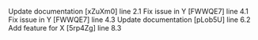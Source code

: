 Update documentation [xZuXm0] line 2.1
Fix issue in Y [FWWQE7] line 4.1
Fix issue in Y [FWWQE7] line 4.3
Update documentation [pLob5U] line 6.2
Add feature for X [5rp4Zg] line 8.3
